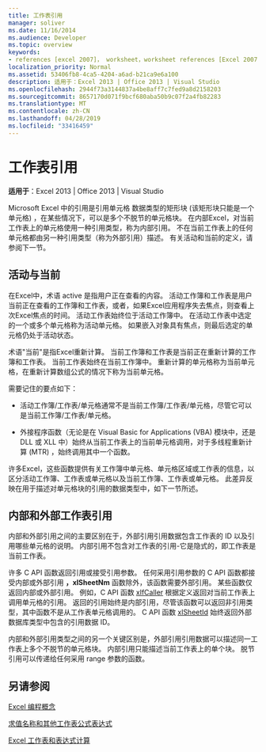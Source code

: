```yaml
---
title: 工作表引用
manager: soliver
ms.date: 11/16/2014
ms.audience: Developer
ms.topic: overview
keywords:
- references [excel 2007]， worksheet，worksheet references [Excel 2007]，external worksheet references [Excel 2007]，active worksheet [Excel 2007]，current worksheet [Excel 2007]，internal worksheet references [Excel 2007]
localization_priority: Normal
ms.assetid: 53406fb8-4ca5-4204-a6ad-b21ca9e6a100
description: 适用于：Excel 2013 | Office 2013 | Visual Studio
ms.openlocfilehash: 2944f73a3144837a4be8aff7c7fed9a8d2158203
ms.sourcegitcommit: 8657170d071f9bcf680aba50b9c07f2a4fb82283
ms.translationtype: MT
ms.contentlocale: zh-CN
ms.lasthandoff: 04/28/2019
ms.locfileid: "33416459"
---
```

# <a name="worksheet-references"></a>工作表引用

 **适用于**：Excel 2013 | Office 2013 | Visual Studio 
  
Microsoft Excel 中的引用是引用单元格 数据类型的矩形块 (该矩形块只能是一个单元格) ，在某些情况下，可以是多个不脱节的单元格块。 在内部Excel，对当前工作表上的单元格使用一种引用类型，称为内部引用。 不在当前工作表上的任何单元格都由另一种引用类型（称为外部引用）描述。 有关活动和当前的定义，请参阅下一节。
  
## <a name="active-vs-current"></a>活动与当前

在Excel中，术语 active 是指用户正在查看的内容。 活动工作簿和工作表是用户当前正在查看的工作簿和工作表，或者，如果Excel应用程序失去焦点，则查看上次Excel焦点的时间。 活动工作表始终位于活动工作簿中。 在活动工作表中选定的一个或多个单元格称为活动单元格。 如果嵌入对象具有焦点，则最后选定的单元格仍处于活动状态。 
  
术语"当前"是指Excel重新计算。 当前工作簿和工作表是当前正在重新计算的工作簿和工作表。 当前工作表始终在当前工作簿中。 重新计算的单元格称为当前单元格，在重新计算数组公式的情况下称为当前单元格。 
  
需要记住的要点如下：
  
- 活动工作簿/工作表/单元格通常不是当前工作簿/工作表/单元格，尽管它可以是当前工作簿/工作表/单元格。
    
- 外接程序函数（无论是在 Visual Basic for Applications (VBA) 模块中，还是 DLL 或 XLL 中）始终从当前工作表上的当前单元格调用，对于多线程重新计算 (MTR) ，始终调用其中一个函数。
    
许多Excel，这些函数提供有关工作簿中单元格、单元格区域或工作表的信息，以区分活动工作簿、工作表或单元格以及当前工作簿、工作表或单元格。 此差异反映在用于描述对单元格块的引用的数据类型中，如下一节所述。
  
## <a name="internal-and-external-worksheet-references"></a>内部和外部工作表引用

内部和外部引用之间的主要区别在于，外部引用引用数据包含工作表的 ID 以及引用哪些单元格的说明。 内部引用不包含对工作表的引用-它是隐式的，即工作表是当前工作表。 
  
许多 C API 函数返回引用或接受引用参数。 任何采用引用参数的 C API 函数都接受内部或外部引用 **，xlSheetNm** 函数除外，该函数需要外部引用。 某些函数仅返回内部或外部引用。 例如，C API 函数 [xlfCaller](xlfcaller.md) 根据定义返回对当前工作表上调用单元格的引用。 返回的引用始终是内部引用，尽管该函数可以返回非引用类型，其中函数不是从工作表单元格调用的。 C API 函数 [xlSheetId](xlsheetid.md) 始终返回外部数据库类型中包含的引用数据 ID。 
  
内部和外部引用类型之间的另一个关键区别是，外部引用引用数据可以描述同一工作表上多个不脱节的单元格块。 内部引用只能描述当前工作表上的单个块。 脱节引用可以传递给任何采用 range 参数的函数。
  
## <a name="see-also"></a>另请参阅



[Excel 编程概念](excel-programming-concepts.md)
  
[求值名称和其他工作表公式表达式](evaluating-names-and-other-worksheet-formula-expressions.md)
  
[Excel 工作表和表达式计算](excel-worksheet-and-expression-evaluation.md)

